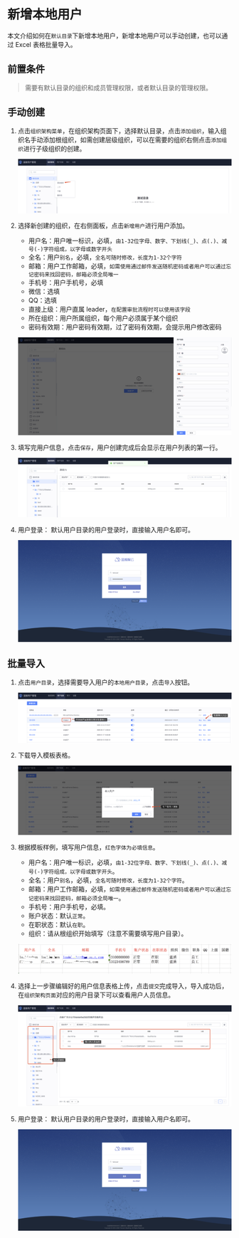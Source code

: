# 新增本地用户

本文介绍如何在`默认目录`下新增本地用户，新增本地用户可以手动创建，也可以通过 Excel 表格批量导入。

## 前置条件

> 需要有默认目录的组织和成员管理权限，或者默认目录的管理权限。

## 手动创建

1. 点击`组织架构菜单`，在组织架构页面下，选择默认目录，点击`添加组织`，输入组织名手动添加根组织，如需创建层级组织，可以在需要的组织右侧点击`添加组织`进行子级组织的创建。

   ![image-20201110175026788](AddLocalUsers/image-20201110175026788.png)

2. 选择新创建的组织，在右侧面板，点击`新增用户`进行用户添加。

   - 用户名：用户唯一标识，必填，`由1-32位字母、数字、下划线(_)、点(.)、减号(-)字符组成，以字母或数字开头`
   - 全名：用户`别名`，必填，`全名可随时修改，长度为1-32个字符`
   - 邮箱：用户工作邮箱，必填，`如需使用通过邮件发送随机密码或者用户可以通过忘记密码来找回密码，邮箱必须全局唯一`
   - 手机号：用户手机号，必填
   - 微信：选填
   - QQ：选填
   - 直接上级：用户直属 leader，`在配置审批流程时可以使用该字段`
   - 所在组织：用户所属组织，每个用户必须属于某个组织
   - 密码有效期：用户密码有效期，过了密码有效期，会提示用户修改密码

   ![image-20201110175416545](AddLocalUsers/image-20201110175416545.png)

3. 填写完用户信息，点击`保存`，用户创建完成后会显示在用户列表的第一行。

   ![image-20201110180349466](AddLocalUsers/image-20201110180349466.png)

4. 用户登录： 默认用户目录的用户登录时，直接输入用户名即可。

   ![image-20201110181919833](AddLocalUsers/image-20201110181919833.png)

## 批量导入

1. 点击`用户目录`，选择需要导入用户的`本地用户目录`，点击`导入`按钮。

   ![image-20201110180725063](AddLocalUsers/image-20201110180725063.png)

2. 下载导入模板表格。

   ![image-20201110180845005](AddLocalUsers/image-20201110180845005.png)

3. 根据模板样例，填写用户信息，`红色字体为必填信息`。

   - 用户名：用户唯一标识，必填，`由1-32位字母、数字、下划线(_)、点(.)、减号(-)字符组成，以字母或数字开头`。
   - 全名：用户`别名`，必填，`全名可随时修改，长度为1-32个字符`。
   - 邮箱：用户工作邮箱，必填，`如需使用通过邮件发送随机密码或者用户可以通过忘记密码来找回密码，邮箱必须全局唯一`。
   - 手机号：用户手机号，必填。
   - 账户状态：默认`正常`。
   - 在职状态：默认`在职`。
   - 组织：请从根组织开始填写（注意不需要填写用户目录）。

   ![image-20201110181035675](AddLocalUsers/image-20201110181035675.png)

4. 选择上一步骤编辑好的用户信息表格上传，点击`提交`完成导入，导入成功后，在`组织架构页面`对应的用户目录下可以查看用户人员信息。

   ![image-20201110181549135](AddLocalUsers/image-20201110181549135.png)

5. 用户登录： 默认用户目录的用户登录时，直接输入用户名即可。

   ![image-20201110181919833](AddLocalUsers/image-20201110181919833.png)



